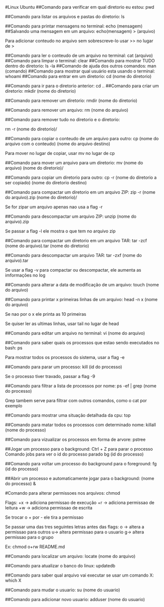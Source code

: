 #Linux Ubuntu
##Comando para verificar em qual diretorio eu estou:
pwd

##Comando para listar os arquivos e pastas do diretorio:
ls

##Comando para printar mensagens no terminal:
echo (mensagem)
##Salvando uma mensagem em um arquivo:
echo(mensagem) > (arquivo)

Para adicionar conteudo no arquivo sem sobrescreve-lo usar >> no lugar de >

##Comando para ler o conteudo de um arquivo no terminal:
cat (arquivo)
##Comando para limpar o terminal:
clear
##Comando para mostrar TUDO dentro do diretorio:
ls -la
##Comando de ajuda dos outros comandos:
man (comando)
##Comando para mostrar qual usuário esta usando o terminal:
whoami
##Comando para entrar em um diretorio:
cd (nome do diretorio)

##Comando para ir para o diretorio anterior:
cd ..
##Comando para criar um diretorio:
mkdir (nome do diretorio)

##Comando para remover um diretorio:
rmdir (nome do diretorio) 

##Comando para remover um arquivo:
rm (nome do arquivo)

##Comando para remover tudo no diretorio e o diretorio:

rm -r (nome do diretorio)/

##Comando para copiar o conteudo de um arquivo para outro:
cp (nome do arquivo com o conteudo) (nome do arquivo destino)

Para mover no lugar de copiar, usar mv no lugar de cp

##Comando para mover um arquivo para um diretorio:
mv (nome do arquivo) (nome do diretorio)/

##Comando para copiar um diretorio para outro:
cp -r (nome do diretorio a ser copiado) (nome do diretorio destino)

##Comando para compactar um diretorio em um arquivo ZIP:
zip -r (nome do arquivo).zip (nome do diretorio)/

Se for zipar um arquivo apenas nao usa a flag -r

##Comando para descompactar um arquivo ZIP:
unzip (nome do arquivo).zip

Se passar a flag -l ele mostra o que tem no arquivo zip

##Comando para compactar um diretorio em um arquivo TAR:
tar -zcf (nome do arquivo).tar (nome do diretorio)

##Comando para descompactar um arquivo TAR:
tar -zxf  (nome do arquivo).tar

Se usar a flag -v para compactar ou descompactar, ele aumenta as imformações no log

##Comando para alterar a data de modificação de um arquivo:
touch (nome do arquivo)

##Comando para printar x primeiras linhas de um arquivo:
head -n x (nome do arquivo)

Se nao por o x ele printa as 10 primeiras

Se quiser ler as ultimas linhas, usar tail no lugar de head

##Comando para editar um arquivo no terminal:
vi (nome do arquivo)

##Comando para saber quais os processos que estao sendo executados no bash:
ps 

Para mostrar todos os processos do sistema, usar a flag -e 

##Comando para parar um processo:
kill (id do processo)

Se o processo tiver travado, passar a flag -9

##Comando para filtrar a lista de processos por nome:
ps -ef | grep (nome do processo)

Grep tambem serve para filtrar com outros comandos, como o cat por exemplo

##Comando para mostrar uma situação detalhada da cpu:
top

##Comando para matar todos os processos com determinado nome:
killall (nome do processo)

##Comando para vizualizar os processos em forma de arvore:
pstree

##Jogar um processo para o background:
Ctrl + Z para parar o processo
Comando jobs para ver o id do processo parado
bg (id do processo)

##Comando para voltar um processo do background para o foreground:
fg (id do processo)

##Abrir um processo e automaticamente jogar para o background:
(nome do processo) &

#Comando para alterar permissoes nos arquivos:
chmod 

Flags:
+x -> adiciona permissao de execução
+r -> adiciona permissao de leitura
+w -> adiciona permissao de escrita

Se trocar o + por - ele tira a permissao

Se passar uma das tres seguintes letras antes das flags:
o -> altera a permissao para outros
u-> altera permissao para o usuario
g-> altera permissao para o grupo

Ex: chmod o+rw README.md

##Comando para localizar um arquivo:
locate (nome do arquivo)

##Comando para atualizar o banco do linux:
updatedb

##Comando para saber qual arquivo vai executar se usar um comando X:
which X

##Comando para mudar o usuario:
su (nome do usuario)

##Comando para adicionar novo usuario:
adduser (nome do usuario)









